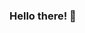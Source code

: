 ### Hello there! 👋

<!--
**rolando-trevino/rolando-trevino** is a ✨ _special_ ✨ repository because its `README.md` (this file) appears on your GitHub profile.
...
-->
